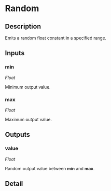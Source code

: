 # Random

## Description
Emits a random float constant in a specified range.

## Inputs
### min

*Float*

Minimum output value.

### max

*Float*

Maximum output value.

## Outputs
### value

*Float*

Random output value between **min** and **max**.

## Detail

